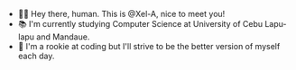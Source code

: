- 🙋‍♂️ Hey there, human. This is @Xel-A, nice to meet you!
- 📚 I'm currently studying Computer Science at University of Cebu Lapu-lapu and Mandaue.
- 🐣 I'm a rookie at coding but I'll strive to be the better version of myself each day.
